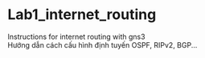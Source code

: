 # Lab1_internet_routing
Instructions for internet routing with gns3  
Hướng dẫn cách cấu hình định tuyến OSPF, RIPv2, BGP...
